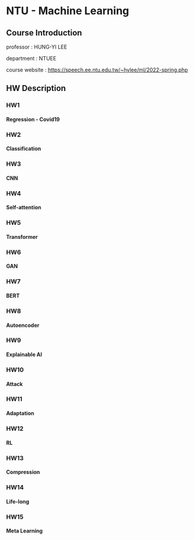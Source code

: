 # NTU - Machine Learning
## Course Introduction
professor : HUNG-YI LEE

department : NTUEE <br>

course website : https://speech.ee.ntu.edu.tw/~hylee/ml/2022-spring.php
## HW Description
### HW1
#### Regression - Covid19
### HW2
#### Classification 
### HW3
#### CNN
### HW4
#### Self-attention
### HW5
#### Transformer
### HW6
#### GAN 
### HW7
#### BERT
### HW8
#### Autoencoder
### HW9
#### Explainable AI
### HW10
#### Attack
### HW11
#### Adaptation
### HW12
#### RL
### HW13
#### Compression
### HW14
#### Life-long
### HW15
#### Meta Learning

